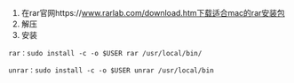 1. 在rar官网https://www.rarlab.com/download.htm下载适合mac的rar安装包
2. 解压
3. 安装
```
rar：sudo install -c -o $USER rar /usr/local/bin/

unrar：sudo install -c -o $USER unrar /usr/local/bin
```